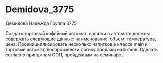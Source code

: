 # Demidova_3775

Демидова Надежда
Группа 3775

Создать торговый кофейный автомат,
напитки в автомате должны содержать следующие данные:
наименование, объем, температура, цена.
Проинициализировать несколько напитков в классе main и торговый автомат,
воспроизвести логику продажи напитков.
Сделать согласно принципам ООП, пройденным на семинаре.
 
